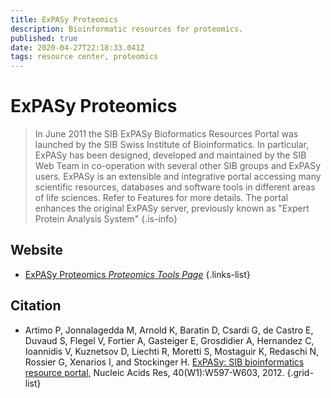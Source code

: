 ```yaml
---
title: ExPASy Proteomics
description: Bioinformatic resources for proteomics.
published: true
date: 2020-04-27T22:18:33.041Z
tags: resource center, proteomics
---
```


# ExPASy Proteomics

> In June 2011 the SIB ExPASy Bioformatics Resources Portal was launched by the SIB Swiss Institute of Bioinformatics. In particular, ExPASy has been designed, developed and maintained by the SIB Web Team in co-operation with several other SIB groups and ExPASy users. ExPASy is an extensible and integrative portal accessing many scientific resources, databases and software tools in different areas of life sciences. Refer to Features for more details. The portal enhances the original ExPASy server, previously known as "Expert Protein Analysis System"
{.is-info}
 

## Website 

- [ExPASy Proteomics *Proteomics Tools Page*](https://www.expasy.org/proteomics)
 {.links-list}

## Citation 

- Artimo P, Jonnalagedda M, Arnold K, Baratin D, Csardi G, de Castro E, Duvaud S, Flegel V, Fortier A, Gasteiger E, Grosdidier A, Hernandez C, Ioannidis V, Kuznetsov D, Liechti R, Moretti S, Mostaguir K, Redaschi N, Rossier G, Xenarios I, and Stockinger H. [ExPASy: SIB bioinformatics resource portal,](https://academic.oup.com/nar/article/40/W1/W597/1073688) Nucleic Acids Res, 40(W1):W597-W603, 2012.
{.grid-list}